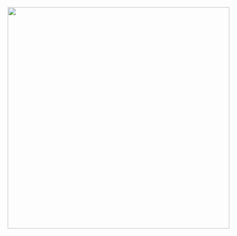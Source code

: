 <!---start.--->
<p align="center">
<img width= "500" src= "https://64.media.tumblr.com/19adf6f4dfd5b8b08f9c7c2e2eda7ab6/6e04af9a6de1768f-db/s540x810/5070bf0e3f60c1b1b1aa64af6853f88e3b35524c.pnj"> 
<p></p>
